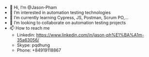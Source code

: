 * 👋 Hi, I’m @Jason-Pham
* 👀 I’m interested in automation testing technologies
* 🌱 I’m currently learning Cypress, JS, Postman, Scrum PO,...
* 💞️ I’m looking to collaborate on automation testing projects
* 📫 How to reach me <br />
  * Linkedin: https://www.linkedin.com/in/jason-ph%E1%BA%A1m-35a63056/ <br />
  * Skype: pqdhung <br />
  * Phone: +84919118867 <br />

<!---
Jason-Pham/Jason-Pham is a ✨ special ✨ repository because its `README.md` (this file) appears on your GitHub profile.
You can click the Preview link to take a look at your changes.
--->
